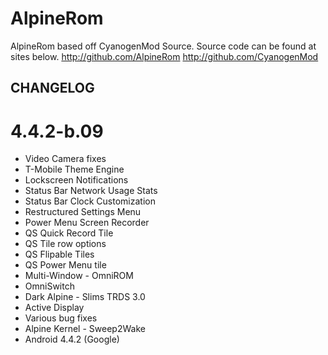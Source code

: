 AlpineRom
=========

AlpineRom based off CyanogenMod Source.
Source code can be found at sites below.
http://github.com/AlpineRom
http://github.com/CyanogenMod

CHANGELOG
---------------------
# 4.4.2-b.09
* Video Camera fixes
* T-Mobile Theme Engine
* Lockscreen Notifications
* Status Bar Network Usage Stats 
* Status Bar Clock Customization
* Restructured Settings Menu
* Power Menu Screen Recorder
* QS Quick Record Tile
* QS Tile row options
* QS Flipable Tiles
* QS Power Menu tile
* Multi-Window - OmniROM
* OmniSwitch
* Dark Alpine - Slims TRDS 3.0
* Active Display
* Various bug fixes
* Alpine Kernel - Sweep2Wake
* Android 4.4.2 (Google)

